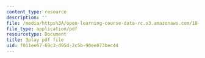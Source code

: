 ```yaml
---
content_type: resource
description: ''
file: /media/https%3A/open-learning-course-data-rc.s3.amazonaws.com/18-217-graph-theory-and-additive-combinatorics-fall-2019/f011ee6769c3d95d2c5b90ee073bec44_oLwZFBZylUw.pdf
file_type: application/pdf
resourcetype: Document
title: 3play pdf file
uid: f011ee67-69c3-d95d-2c5b-90ee073bec44
---
```

